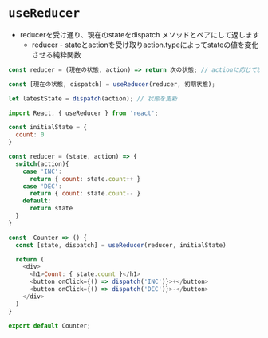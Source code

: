 # `useReducer`
- reducerを受け通り、現在のstateをdispatch メソッドとペアにして返します
  - reducer - stateとactionを受け取りaction.typeによってstateの値を変化させる純粋関数

```js
const reducer = (現在の状態, action) => return 次の状態; // actionに応じて次の状態を返す

const [現在の状態, dispatch] = useReducer(reducer, 初期状態);

let latestState = dispatch(action); // 状態を更新
```

```js
import React, { useReducer } from 'react';

const initialState = {
  count: 0
}

const reducer = (state, action) => {
  switch(action){
    case 'INC':
      return { count: state.count++ }
    case 'DEC':
      return { count: state.count-- }
    default:
      return state
  }
}

const  Counter => () {
  const [state, dispatch] = useReducer(reducer, initialState)

  return (
    <div>
      <h1>Count: { state.count }</h1>
      <button onClick={() => dispatch('INC')}>+</button>
      <button onClick={() => dispatch('DEC')}>-</button>
    </div>
  )
}

export default Counter;
```

